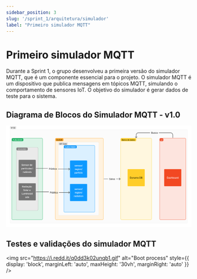 ```yaml
---
sidebar_position: 3
slug: '/sprint_1/arquitetura/simulador'
label: "Primeiro simulador MQTT"
---
```

# Primeiro simulador MQTT

Durante a Sprint 1, o grupo desenvolveu a primeira versão do simulador MQTT, que é um componente essencial para o projeto. O simulador MQTT é um dispositivo que publica mensagens em tópicos MQTT, simulando o comportamento de sensores IoT. O objetivo do simulador é gerar dados de teste para o sistema.

## Diagrama de Blocos do Simulador MQTT - v1.0

![alt text](<../../../static/img/Diagrama de blocos - MQTT.png>)

## Testes e validações do simulador MQTT

<img src="https://i.redd.it/q0dd3k02unqb1.gif" alt="Boot process" style={{ display: 'block', marginLeft: 'auto', maxHeight: '30vh', marginRight: 'auto' }} />
